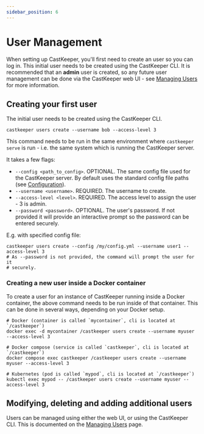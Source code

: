 ```yaml
---
sidebar_position: 6
---
```


# User Management

When setting up CastKeeper, you'll first need to create an user so you can log
in. This initial user needs to be created using the CastKeeper CLI. It is
recommended that an **admin** user is created, so any future user management
can be done via the CastKeeper web UI - see [Managing Users](/usage/managing-users)
for more information.

## Creating your first user

The initial user needs to be created using the CastKeeper CLI.

```shell
castkeeper users create --username bob --access-level 3
```

This command needs to be run in the same environment where `castkeeper serve`
is run - i.e. the same system which is running the CastKeeper server.

It takes a few flags:

- `--config <path_to_config>`. OPTIONAL. The same config file used for the
  CastKeeper server. By default uses the standard config file paths
  (see [Configuration](/getting-started/configuration)).
- `--username <username>`. REQUIRED. The username to create.
- `--access-level <level>`. REQUIRED. The access level to assign the
  user - 3 is admin.
- `--password <password>`. OPTIONAL. The user's password. If not provided
  it will provide an interactive prompt so the password can be entered securely.

E.g. with specified config file:

```shell
castkeeper users create --config /my/config.yml --username user1 --access-level 3
# As --password is not provided, the command will prompt the user for it 
# securely.
```

### Creating a new user inside a Docker container

To create a user for an instance of CastKeeper running inside a Docker
container, the above command needs to be run inside of that container. This can
be done in several ways, depending on your Docker setup.

```shell
# Docker (container is called `mycontainer`, cli is located at `/castkeeper`)
docker exec -d mycontainer /castkeeper users create --username myuser --access-level 3

# Docker compose (service is called `castkeeper`, cli is located at `/castkeeper`)
docker compose exec castkeeper /castkeeper users create --username myuser --access-level 3

# Kubernetes (pod is called `mypod`, cli is located at `/castkeeper`)
kubectl exec mypod -- /castkeeper users create --username myuser --access-level 3
```

## Modifying, deleting and adding additional users

Users can be managed using either the web UI, or using the CastKeeper CLI. This
is documented on the [Managing Users](/usage/managing-users) page.
